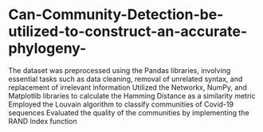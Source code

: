 # Can-Community-Detection-be-utilized-to-construct-an-accurate-phylogeny-
 The dataset was preprocessed using the Pandas libraries, involving essential tasks such as data cleaning, removal of unrelated
syntax, and replacement of irrelevant information
Utilized the Networkx, NumPy, and Matplotlib libraries to calculate the Hamming Distance as a similarity metric
Employed the Louvain algorithm to classify communities of Covid-19 sequences
Evaluated the quality of the communities by implementing the RAND Index function
